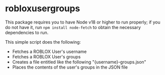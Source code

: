 # robloxusergroups

This package requires you to have Node v18 or higher to run properly; if you do not have it, run `npm install node-fetch` to obtain the necessary dependencies to run.

This simple script does the following:
 - Fetches a ROBLOX User's username
 - Fetches a ROBLOX User's groups
 - Creates a file entitled like the following "{username}-groups.json"
 - Places the contents of the user's groups in the JSON file
